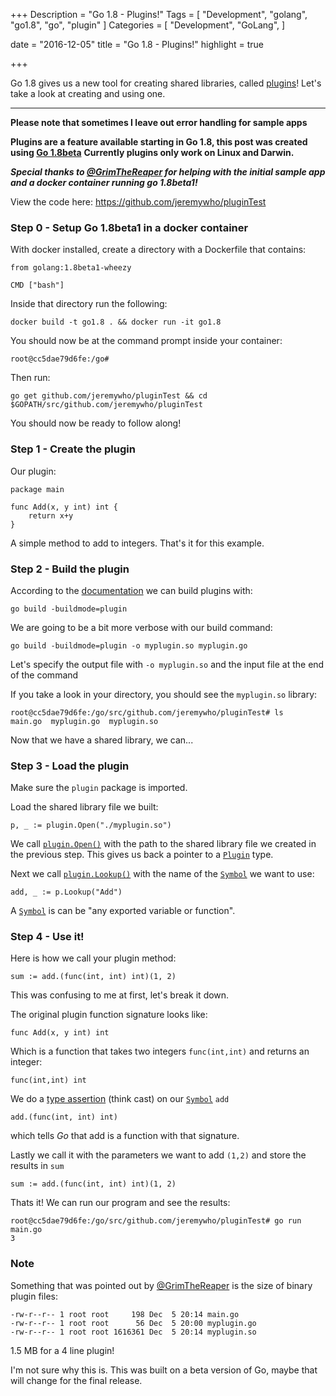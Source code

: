 +++
Description = "Go 1.8 - Plugins!"
Tags = [
  "Development",
  "golang",
  "go1.8",
  "go",
  "plugin"
]
Categories = [
  "Development",
  "GoLang",
]

date = "2016-12-05"
title = "Go 1.8 - Plugins!"
highlight = true

+++

Go 1.8 gives us a new tool for creating shared libraries, called [plugins](https://beta.golang.org/pkg/plugin/)!
Let's take a look at creating and using one.

<!--more-->

---

**Please note that sometimes I leave out error handling for sample apps**

**Plugins are a feature available starting in Go 1.8, this post was created using [Go 1.8beta](https://golang.org/dl/#go1.8beta1)**
**Currently plugins only work on Linux and Darwin.**

_**Special thanks to [@GrimTheReaper](https://github.com/GrimTheReaper) for helping with the initial sample app and a docker container running go 1.8beta1!**_ 

View the code here: https://github.com/jeremywho/pluginTest

### Step 0 - Setup Go 1.8beta1 in a docker container

With docker installed, create a directory with a Dockerfile that contains:

    from golang:1.8beta1-wheezy

    CMD ["bash"]

Inside that directory run the following:

    docker build -t go1.8 . && docker run -it go1.8

You should now be at the command prompt inside your container:

    root@cc5dae79d6fe:/go#

Then run:

    go get github.com/jeremywho/pluginTest && cd $GOPATH/src/github.com/jeremywho/pluginTest

You should now be ready to follow along!

### Step 1 - Create the plugin

Our plugin:

    package main

    func Add(x, y int) int {
        return x+y
    }

A simple method to add to integers. That's it for this example.  

### Step 2 - Build the plugin

According to the [documentation](https://beta.golang.org/pkg/plugin/#pkg-overview) we can build plugins with:
    
    go build -buildmode=plugin

We are going to be a bit more verbose with our build command:

    go build -buildmode=plugin -o myplugin.so myplugin.go

Let's specify the output file with `-o myplugin.so` and the input file at the end of the command

If you take a look in your directory, you should see the `myplugin.so` library:

    root@cc5dae79d6fe:/go/src/github.com/jeremywho/pluginTest# ls
    main.go  myplugin.go  myplugin.so

Now that we have a shared library, we can...

### Step 3 - Load the plugin

Make sure the `plugin` package is imported.

Load the shared library file we built:

    p, _ := plugin.Open("./myplugin.so")  

We call [`plugin.Open()`](https://beta.golang.org/pkg/plugin/#Open) with the path to the shared library file we created in the previous step.
This gives us back a pointer to a [`Plugin`](https://beta.golang.org/pkg/plugin/#Plugin) type.

Next we call [`plugin.Lookup()`](https://beta.golang.org/pkg/plugin/#Plugin.Lookup) with the name of the [`Symbol`](https://beta.golang.org/pkg/plugin/#Symbol) we want to use:

    add, _ := p.Lookup("Add")

A [`Symbol`](https://beta.golang.org/pkg/plugin/#Symbol) is can be "any exported variable or function".

### Step 4 - Use it!

Here is how we call your plugin method:

    sum := add.(func(int, int) int)(1, 2)

This was confusing to me at first, let's break it down.

The original plugin function signature looks like:

    func Add(x, y int) int

Which is a function that takes two integers `func(int,int)` and returns an integer:
    
    func(int,int) int

We do a [type assertion](https://tour.golang.org/methods/15) (think cast) on our [`Symbol`](https://beta.golang.org/pkg/plugin/#Symbol) `add`
    
    add.(func(int, int) int)

which tells _Go_ that add is a function with that signature.

Lastly we call it with the parameters we want to add `(1,2)` and store the results in `sum`

    sum := add.(func(int, int) int)(1, 2)

Thats it!  We can run our program and see the results:

    root@cc5dae79d6fe:/go/src/github.com/jeremywho/pluginTest# go run main.go
    3    

### Note

Something that was pointed out by [@GrimTheReaper](https://github.com/GrimTheReaper) is the size of binary plugin files:

    -rw-r--r-- 1 root root     198 Dec  5 20:14 main.go
    -rw-r--r-- 1 root root      56 Dec  5 20:00 myplugin.go
    -rw-r--r-- 1 root root 1616361 Dec  5 20:14 myplugin.so

1.5 MB for a 4 line plugin!

I'm not sure why this is.  This was built on a beta version of Go, maybe that will change for the final release.
